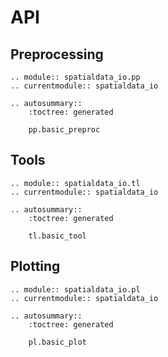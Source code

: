# API

## Preprocessing

```{eval-rst}
.. module:: spatialdata_io.pp
.. currentmodule:: spatialdata_io

.. autosummary::
    :toctree: generated

    pp.basic_preproc
```

## Tools

```{eval-rst}
.. module:: spatialdata_io.tl
.. currentmodule:: spatialdata_io

.. autosummary::
    :toctree: generated

    tl.basic_tool
```

## Plotting

```{eval-rst}
.. module:: spatialdata_io.pl
.. currentmodule:: spatialdata_io

.. autosummary::
    :toctree: generated

    pl.basic_plot
```
